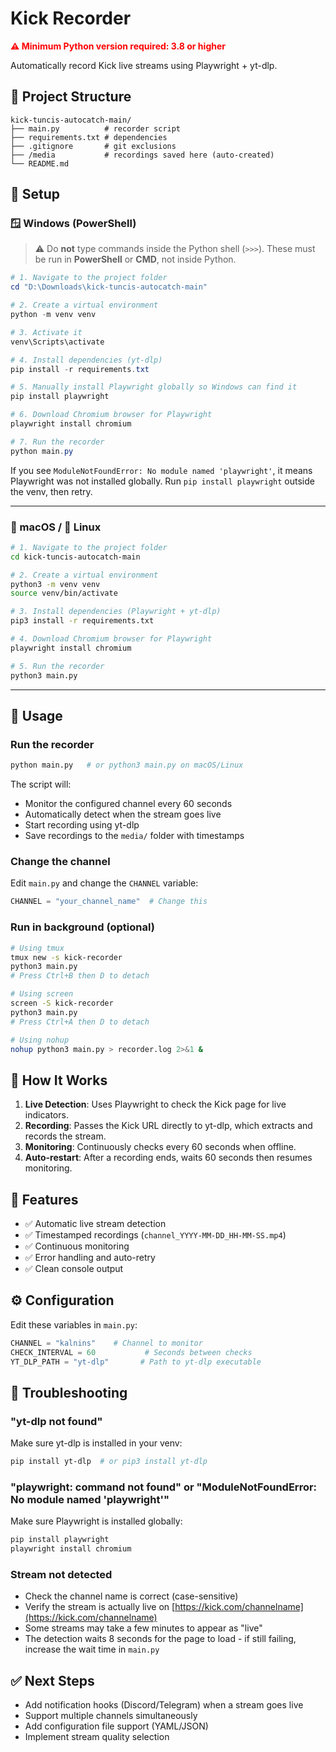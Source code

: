 # Kick Recorder

<span style="color:red; font-weight:bold;">⚠️ Minimum Python version required: 3.8 or higher</span>

Automatically record Kick live streams using Playwright + yt-dlp.

## 📂 Project Structure

```
kick-tuncis-autocatch-main/
├── main.py          # recorder script
├── requirements.txt # dependencies
├── .gitignore       # git exclusions
├── /media           # recordings saved here (auto-created)
└── README.md
```

## 🔧 Setup

### 🪟 Windows (PowerShell)

> ⚠️ Do **not** type commands inside the Python shell (`>>>`). These must be run in **PowerShell** or **CMD**, not inside Python.

```powershell
# 1. Navigate to the project folder
cd "D:\Downloads\kick-tuncis-autocatch-main"

# 2. Create a virtual environment
python -m venv venv

# 3. Activate it
venv\Scripts\activate

# 4. Install dependencies (yt-dlp)
pip install -r requirements.txt

# 5. Manually install Playwright globally so Windows can find it
pip install playwright

# 6. Download Chromium browser for Playwright
playwright install chromium

# 7. Run the recorder
python main.py
```

If you see `ModuleNotFoundError: No module named 'playwright'`, it means Playwright was not installed globally. Run `pip install playwright` outside the venv, then retry.

---

### 🍎 macOS / 🐧 Linux

```bash
# 1. Navigate to the project folder
cd kick-tuncis-autocatch-main

# 2. Create a virtual environment
python3 -m venv venv
source venv/bin/activate

# 3. Install dependencies (Playwright + yt-dlp)
pip3 install -r requirements.txt

# 4. Download Chromium browser for Playwright
playwright install chromium

# 5. Run the recorder
python3 main.py
```

---

## 🚀 Usage

### Run the recorder

```bash
python main.py   # or python3 main.py on macOS/Linux
```

The script will:

* Monitor the configured channel every 60 seconds
* Automatically detect when the stream goes live
* Start recording using yt-dlp
* Save recordings to the `media/` folder with timestamps

### Change the channel

Edit `main.py` and change the `CHANNEL` variable:

```python
CHANNEL = "your_channel_name"  # Change this
```

### Run in background (optional)

```bash
# Using tmux
tmux new -s kick-recorder
python3 main.py
# Press Ctrl+B then D to detach

# Using screen
screen -S kick-recorder
python3 main.py
# Press Ctrl+A then D to detach

# Using nohup
nohup python3 main.py > recorder.log 2>&1 &
```

## 📝 How It Works

1. **Live Detection**: Uses Playwright to check the Kick page for live indicators.
2. **Recording**: Passes the Kick URL directly to yt-dlp, which extracts and records the stream.
3. **Monitoring**: Continuously checks every 60 seconds when offline.
4. **Auto-restart**: After a recording ends, waits 60 seconds then resumes monitoring.

## 🎯 Features

* ✅ Automatic live stream detection
* ✅ Timestamped recordings (`channel_YYYY-MM-DD_HH-MM-SS.mp4`)
* ✅ Continuous monitoring
* ✅ Error handling and auto-retry
* ✅ Clean console output

## ⚙️ Configuration

Edit these variables in `main.py`:

```python
CHANNEL = "kalnins"    # Channel to monitor
CHECK_INTERVAL = 60           # Seconds between checks
YT_DLP_PATH = "yt-dlp"       # Path to yt-dlp executable
```

## 🐛 Troubleshooting

### "yt-dlp not found"

Make sure yt-dlp is installed in your venv:

```bash
pip install yt-dlp  # or pip3 install yt-dlp
```

### "playwright: command not found" or "ModuleNotFoundError: No module named 'playwright'"

Make sure Playwright is installed globally:

```bash
pip install playwright
playwright install chromium
```

### Stream not detected

* Check the channel name is correct (case-sensitive)
* Verify the stream is actually live on [https://kick.com/channelname](https://kick.com/channelname)
* Some streams may take a few minutes to appear as "live"
* The detection waits 8 seconds for the page to load - if still failing, increase the wait time in `main.py`

## ✅ Next Steps

* Add notification hooks (Discord/Telegram) when a stream goes live
* Support multiple channels simultaneously
* Add configuration file support (YAML/JSON)
* Implement stream quality selection
